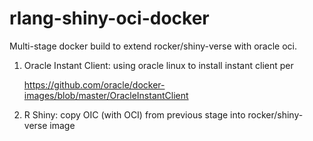 # rlang-shiny-oci-docker
Multi-stage docker build to extend rocker/shiny-verse with oracle oci.

1. Oracle Instant Client: using oracle linux to install instant client per

    https://github.com/oracle/docker-images/blob/master/OracleInstantClient

2.  R Shiny: copy OIC (with OCI) from previous stage into rocker/shiny-verse image

